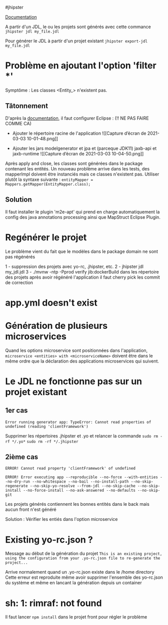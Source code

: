 #jhipster 

[Documentation](https://www.jhipster.tech/jdl/)

A partir d'un JDL, le ou les projets sont générés avec cette commance
`jhipster jdl my_file.jdl`

Pour générer le JDL à partir d'un projet existant 
`jhipster export-jdl my_file.jdl`

# Problème en ajoutant l'option 'filter *' 

Symptôme : Les classes <Entity_> n'existent pas.

## Tâtonnement
D'après la [documentation](https://docs.jboss.org/hibernate/orm/current/topical/html_single/metamodelgen/MetamodelGenerator.html#_eclipse), il faut configurer Eclipse : (!! NE PAS FAIRE COMME CA)

 - Ajouter le répertoire racine de l'application ![[Capture d’écran de 2021-03-03 10-01-48.png]]

- Ajouter les jars modelgenerator et jpa et (parceque JDK11) jaxb-api et jaxb-runtime ![[Capture d’écran de 2021-03-03 10-04-50.png]]

Après apply and close, les classes sont générées dans le package contenant les entités.
Un nouveau problème arrive dans les tests, des mapperImpl doivent être instanciés mais ce classes n'existent pas. Utiliser plutôt la syntaxe suivante : 
`entityMapper = Mappers.getMapper(EntityMapper.class);`


## Solution
Il faut installer le plugin 'm2e-apt' qui prend en charge automatiquement la config des java annotations processing ainsi que MapStruct Eclipse Plugin.

# Regénérer le projet

Le problème vient du fait que le modèles dans le package domain ne sont pas régénérés

1 - suppression des projets avec yo-rc, .jhipster, etc.
2 - jhipster jdl my_jdl.jdl
3 - ./mvnw -ntp -Pprod verify jib:dockerBuild dans les répertoire des projets
après avoir régénéré l'application il faut cherry pick les commit de correction

# app.yml doesn't exist

# Génération de plusieurs microservices

Quand les options microservice sont positionnées dans l'application,  `microservice <entities> with <microserviceName>`
doivent être dans le même ordre que la déclaration des applications microservices qui suivent.

# Le JDL ne fonctionne pas sur un projet existant

## 1er cas
`Error running generator app: TypeError: Cannot read properties of undefined (reading 'clientFramework')`

Supprimer les répertoires .jhipster et .yo et relancer la commande
`sudo rm -rf */.yo*`
`sudo rm -rf */.jhipster`

## 2ième cas
`ERROR! Cannot read property 'clientFramework' of undefined`

`ERROR! Error executing app --reproducible --no-force --with-entities --no-dry-run --no-whitespace --no-bail --no-install-path --no-skip-regenerate --no-skip-yo-resolve --from-jdl --no-skip-cache --no-skip-install --no-force-install --no-ask-answered --no-defaults --no-skip-git`

Les projets générés contiennent les bonnes entités dans le back mais aucun front n'est généré

Solution : Vérifier les entiés dans l'option microservice


# Existing yo-rc.json ?
Message au début de la génération du projet
`This is an existing project, using the configuration from your .yo-rc.json file to re-generate the project...`

Arrive normalement quand un .yo-rc.json existe dans le /home directory
Cette erreur est reproduite même avoir supprimer l'ensemble des yo-rc.json du système et même en lancant la génération depuis un container

# sh: 1: rimraf: not found
Il faut lancer `npm install`  dans le projet front pour régler le problème